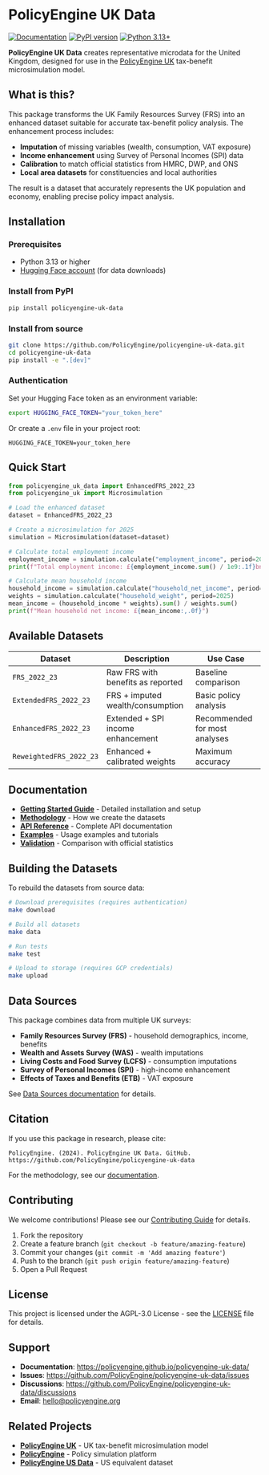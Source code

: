 # PolicyEngine UK Data

[![Documentation](https://img.shields.io/badge/docs-live-blue)](https://policyengine.github.io/policyengine-uk-data/)
[![PyPI version](https://badge.fury.io/py/policyengine-uk-data.svg)](https://badge.fury.io/py/policyengine-uk-data)
[![Python 3.13+](https://img.shields.io/badge/python-3.13+-blue.svg)](https://www.python.org/downloads/)

**PolicyEngine UK Data** creates representative microdata for the United Kingdom, designed for use in the [PolicyEngine UK](https://github.com/PolicyEngine/policyengine-uk) tax-benefit microsimulation model.

## What is this?

This package transforms the UK Family Resources Survey (FRS) into an enhanced dataset suitable for accurate tax-benefit policy analysis. The enhancement process includes:

- **Imputation** of missing variables (wealth, consumption, VAT exposure)
- **Income enhancement** using Survey of Personal Incomes (SPI) data
- **Calibration** to match official statistics from HMRC, DWP, and ONS
- **Local area datasets** for constituencies and local authorities

The result is a dataset that accurately represents the UK population and economy, enabling precise policy impact analysis.

## Installation

### Prerequisites

- Python 3.13 or higher
- [Hugging Face account](https://huggingface.co/) (for data downloads)

### Install from PyPI

```bash
pip install policyengine-uk-data
```

### Install from source

```bash
git clone https://github.com/PolicyEngine/policyengine-uk-data.git
cd policyengine-uk-data
pip install -e ".[dev]"
```

### Authentication

Set your Hugging Face token as an environment variable:

```bash
export HUGGING_FACE_TOKEN="your_token_here"
```

Or create a `.env` file in your project root:

```
HUGGING_FACE_TOKEN=your_token_here
```

## Quick Start

```python
from policyengine_uk_data import EnhancedFRS_2022_23
from policyengine_uk import Microsimulation

# Load the enhanced dataset
dataset = EnhancedFRS_2022_23

# Create a microsimulation for 2025
simulation = Microsimulation(dataset=dataset)

# Calculate total employment income
employment_income = simulation.calculate("employment_income", period=2025)
print(f"Total employment income: £{employment_income.sum() / 1e9:.1f}bn")

# Calculate mean household income
household_income = simulation.calculate("household_net_income", period=2025)
weights = simulation.calculate("household_weight", period=2025)
mean_income = (household_income * weights).sum() / weights.sum()
print(f"Mean household net income: £{mean_income:,.0f}")
```

## Available Datasets

| Dataset | Description | Use Case |
|---------|-------------|----------|
| `FRS_2022_23` | Raw FRS with benefits as reported | Baseline comparison |
| `ExtendedFRS_2022_23` | FRS + imputed wealth/consumption | Basic policy analysis |
| `EnhancedFRS_2022_23` | Extended + SPI income enhancement | Recommended for most analyses |
| `ReweightedFRS_2022_23` | Enhanced + calibrated weights | Maximum accuracy |

## Documentation

- **[Getting Started Guide](https://policyengine.github.io/policyengine-uk-data/getting_started.html)** - Detailed installation and setup
- **[Methodology](https://policyengine.github.io/policyengine-uk-data/methodology.html)** - How we create the datasets
- **[API Reference](https://policyengine.github.io/policyengine-uk-data/api_reference.html)** - Complete API documentation
- **[Examples](https://policyengine.github.io/policyengine-uk-data/examples.html)** - Usage examples and tutorials
- **[Validation](https://policyengine.github.io/policyengine-uk-data/validation/)** - Comparison with official statistics

## Building the Datasets

To rebuild the datasets from source data:

```bash
# Download prerequisites (requires authentication)
make download

# Build all datasets
make data

# Run tests
make test

# Upload to storage (requires GCP credentials)
make upload
```

## Data Sources

This package combines data from multiple UK surveys:

- **Family Resources Survey (FRS)** - household demographics, income, benefits
- **Wealth and Assets Survey (WAS)** - wealth imputations
- **Living Costs and Food Survey (LCFS)** - consumption imputations
- **Survey of Personal Incomes (SPI)** - high-income enhancement
- **Effects of Taxes and Benefits (ETB)** - VAT exposure

See [Data Sources documentation](https://policyengine.github.io/policyengine-uk-data/data_sources.html) for details.

## Citation

If you use this package in research, please cite:

```
PolicyEngine. (2024). PolicyEngine UK Data. GitHub.
https://github.com/PolicyEngine/policyengine-uk-data
```

For the methodology, see our [documentation](https://policyengine.github.io/policyengine-uk-data/methodology.html).

## Contributing

We welcome contributions! Please see our [Contributing Guide](CONTRIBUTING.md) for details.

1. Fork the repository
2. Create a feature branch (`git checkout -b feature/amazing-feature`)
3. Commit your changes (`git commit -m 'Add amazing feature'`)
4. Push to the branch (`git push origin feature/amazing-feature`)
5. Open a Pull Request

## License

This project is licensed under the AGPL-3.0 License - see the [LICENSE](LICENSE) file for details.

## Support

- **Documentation**: https://policyengine.github.io/policyengine-uk-data/
- **Issues**: https://github.com/PolicyEngine/policyengine-uk-data/issues
- **Discussions**: https://github.com/PolicyEngine/policyengine-uk-data/discussions
- **Email**: hello@policyengine.org

## Related Projects

- [**PolicyEngine UK**](https://github.com/PolicyEngine/policyengine-uk) - UK tax-benefit microsimulation model
- [**PolicyEngine**](https://github.com/PolicyEngine/policyengine) - Policy simulation platform
- [**PolicyEngine US Data**](https://github.com/PolicyEngine/policyengine-us-data) - US equivalent dataset